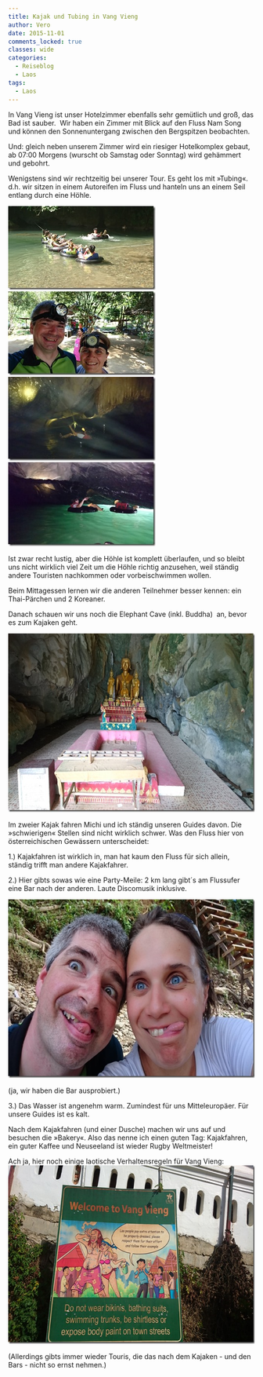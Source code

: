 ```yaml
---
title: Kajak und Tubing in Vang Vieng
author: Vero
date: 2015-11-01
comments_locked: true
classes: wide
categories:
  - Reiseblog
  - Laos
tags:
  - Laos
---
```


<p>In Vang Vieng ist unser Hotelzimmer ebenfalls sehr gemütlich und groß, das Bad ist sauber.&nbsp; Wir haben ein Zimmer mit Blick auf den Fluss Nam Song und können den Sonnenuntergang zwischen den Bergspitzen beobachten. </p> <p>Und: gleich neben unserem Zimmer wird ein riesiger Hotelkomplex gebaut, ab 07:00 Morgens (wurscht ob Samstag oder Sonntag) wird gehämmert und gebohrt. </p> <p>Wenigstens sind wir rechtzeitig bei unserer Tour. Es geht los mit &raquo;Tubing&laquo;. d.h. wir sitzen in einem Autoreifen im Fluss und hanteln uns an einem Seil entlang durch eine Höhle.</p> <p><a href="/assets/images/2015/11/DSC_1363.jpg"><img src="/assets/images/2015/11/DSC_1363_thumb.jpg" width="301" height="171" alt="DSC_1363" border="0" /></a><a href="/assets/images/2015/11/DSC_1365.jpg"><img src="/assets/images/2015/11/DSC_1365_thumb.jpg" width="301" height="171" alt="DSC_1365" border="0" /></a><a href="/assets/images/2015/11/DSC_1369.jpg"><img src="/assets/images/2015/11/DSC_1369_thumb.jpg" width="301" height="171" alt="DSC_1369" border="0" /></a><a href="/assets/images/2015/11/DSC_1371.jpg"><img src="/assets/images/2015/11/DSC_1371_thumb.jpg" width="301" height="171" alt="DSC_1371" border="0" /></a></p> <p>Ist zwar recht lustig, aber die Höhle ist komplett überlaufen, und so bleibt uns nicht wirklich viel Zeit um die Höhle richtig anzusehen, weil ständig andere Touristen nachkommen oder vorbeischwimmen wollen. </p> <p>Beim Mittagessen lernen wir die anderen Teilnehmer besser kennen: ein Thai-Pärchen und 2 Koreaner. </p> <p>Danach schauen wir uns noch die Elephant Cave (inkl. Buddha)&nbsp; an, bevor es zum Kajaken geht.</p> <p><a href="/assets/images/2015/11/DSC_1387.jpg"><img src="/assets/images/2015/11/DSC_1387_thumb.jpg" width="644" height="364" alt="DSC_1387" border="0" /></a></p> <p>Im zweier Kajak fahren Michi und ich ständig unseren Guides davon. Die &raquo;schwierigen&laquo; Stellen sind nicht wirklich schwer. Was den Fluss hier von österreichischen Gewässern unterscheidet: </p> <p>1.) Kajakfahren ist wirklich in, man hat kaum den Fluss für sich allein, ständig trifft man andere Kajakfahrer.</p> <p>2.) Hier gibts sowas wie eine Party-Meile: 2 km lang gibt´s am Flussufer eine Bar nach der anderen. Laute Discomusik inklusive.</p> <p><a href="/assets/images/2015/11/DSC_1399.jpg"><img src="/assets/images/2015/11/DSC_1399_thumb.jpg" width="644" height="364" alt="DSC_1399" border="0" /></a></p> <p>(ja, wir haben die Bar ausprobiert.)</p> <p>3.) Das Wasser ist angenehm warm. Zumindest für uns Mitteleuropäer. Für unsere Guides ist es kalt. </p> <p>Nach dem Kajakfahren (und einer Dusche) machen wir uns auf und besuchen die &raquo;Bakery&laquo;. Also das nenne ich einen guten Tag: Kajakfahren, ein guter Kaffee und Neuseeland ist wieder Rugby Weltmeister! </p> <p>Ach ja, hier noch einige laotische Verhaltensregeln für Vang Vieng: <a href="/assets/images/2015/11/DSC_1405.jpg"><img src="/assets/images/2015/11/DSC_1405_thumb.jpg" width="644" height="364" alt="DSC_1405" border="0" /></a></p> <p>(Allerdings gibts immer wieder Touris, die das nach dem Kajaken - und den Bars - nicht so ernst nehmen.)</p>
